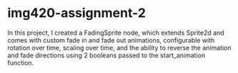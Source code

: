 # img420-assignment-2

In this project, I created a FadingSprite node, which extends Sprite2d and comes with custom fade in and fade out animations, configurable with rotation over time, scaling over time, and the ability to reverse the animation and fade directions using 2 booleans passed to the start_animation function.
